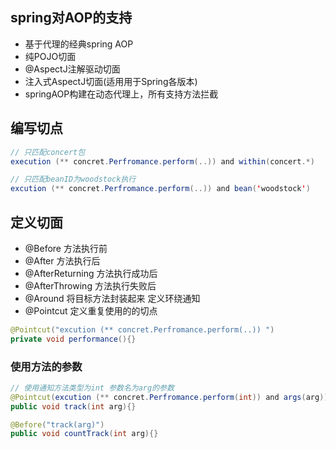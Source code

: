## spring对AOP的支持
- 基于代理的经典spring AOP
- 纯POJO切面
- @AspectJ注解驱动切面
- 注入式AspectJ切面(适用用于Spring各版本)
- springAOP构建在动态代理上，所有支持方法拦截

## 编写切点
```java
// 只匹配concert包
execution (** concret.Perfromance.perform(..)) and within(concert.*)
```

```java
// 只匹配beanID为woodstock执行
excution (** concret.Perfromance.perform(..)) and bean('woodstock')
```

## 定义切面
- @Before 方法执行前
- @After 方法执行后
- @AfterReturning 方法执行成功后
- @AfterThrowing 方法执行失败后
- @Around 将目标方法封装起来 定义环绕通知
- @Pointcut 定义重复使用的的切点

```java
@Pointcut("excution (** concret.Perfromance.perform(..)) ")
private void performance(){}
```

### 使用方法的参数

```java
// 使用通知方法类型为int 参数名为arg的参数
@Pointcut(excution (** concret.Perfromance.perform(int)) and args(arg))
public void track(int arg){}

@Before("track(arg)")
public void countTrack(int arg){}
```